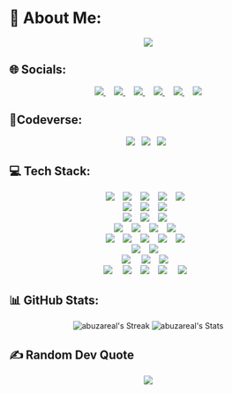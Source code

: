 # 💫 About Me:
<div id="header" align="center">
  <img src="https://github.com/abuzareal/abuzareal/blob/main/ray-so-export.png"/>
</div>


## 🌐 Socials:

<p align='center'>
  <a href="https://abuzareal.vercel.app">
    <img src="https://img.shields.io/badge/portfolio-512B81?style=for-the-badge&logo=linktree&logoColor=white" />        
  </a>&nbsp;&nbsp;&nbsp;
  <a href="https://www.linkedin.com/in/abuzart/">
    <img src="https://img.shields.io/badge/linkedin-%230077B5.svg?&style=for-the-badge&logo=linkedin&logoColor=white" />
  </a>&nbsp;&nbsp;&nbsp;
  <a href="https://instagram.com/abuzareal">
    <img src="https://img.shields.io/badge/instagram-%23E4405F.svg?&style=for-the-badge&logo=instagram&logoColor=white" />        
  </a>&nbsp;&nbsp;&nbsp;
  <a href="https://twitter.com/abuzareal">
    <img src="https://img.shields.io/badge/Twitter-1DA1F2?style=for-the-badge&logo=twitter&logoColor=white" />        
  </a>&nbsp;&nbsp;&nbsp;
  <a href="https://abuzareal.medium.com/">
    <img src="https://img.shields.io/badge/Medium-12100E?style=for-the-badge&logo=medium&logoColor=white" />
  </a>&nbsp;&nbsp;&nbsp;
  <a href="https://discordapp.com/users/abuzareal/">
    <img src="https://img.shields.io/badge/Discord-5865F2?style=for-the-badge&logo=discord&logoColor=white" />        
  </a>
</p>

## :sparkler:Codeverse:

<div align='center'>
  <a href="https://auth.geeksforgeeks.org/user/abuzareal/practice/"><img src="https://img.shields.io/badge/GeeksforGeeks-298D46?style=for-the-badge&logo=geeksforgeeks&logoColor=white"/></a>&nbsp;&nbsp;
  <a href="https://leetcode.com/abuzareal/"><img src="https://img.shields.io/badge/-LeetCode-FFA116?style=for-the-badge&logo=LeetCode&logoColor=black"/></a>&nbsp;&nbsp;
  <a href="https://www.hackerrank.com/Abuzar"><img src="https://img.shields.io/badge/-Hackerrank-2EC866?style=for-the-badge&logo=HackerRank&logoColor=white"/></a>&nbsp;&nbsp;
</div>

## 💻 Tech Stack:

<div align='center'>
  <img src="https://img.shields.io/badge/C%23-0692bd?style=for-the-badge&logo=csharp&logoColor=white"/>&nbsp;&nbsp;&nbsp;
  <img src="https://img.shields.io/badge/Java-ED8B00?style=for-the-badge&logo=java&logoColor=white"/>&nbsp;&nbsp;&nbsp;
  <img src="https://img.shields.io/badge/C-00599C?style=for-the-badge&logo=c&logoColor=white"/>&nbsp;&nbsp;&nbsp;
  <img src="https://img.shields.io/badge/C%2B%2B-00599C?style=for-the-badge&logo=c%2B%2B&logoColor=white"/>&nbsp;&nbsp;&nbsp;
  <img src="https://img.shields.io/badge/Python-FFD43B?style=for-the-badge&logo=python&logoColor=blue"/>&nbsp;&nbsp;&nbsp;
  <br>
</div>

<div align='center'>
  <img src="https://img.shields.io/badge/HTML5-E34F26?style=for-the-badge&logo=html5&logoColor=white"/>&nbsp;&nbsp;&nbsp;
  <img src="https://img.shields.io/badge/CSS3-1572B6?style=for-the-badge&logo=css3&logoColor=white"/>&nbsp;&nbsp;&nbsp;   
  <img src="https://img.shields.io/badge/JavaScript-323330?style=for-the-badge&logo=javascript&logoColor=F7DF1E"/>&nbsp;&nbsp;&nbsp;
</div>

<div align='center'>
  <img src="https://img.shields.io/badge/Bootstrap-563D7C?style=for-the-badge&logo=bootstrap&logoColor=white" />&nbsp;&nbsp;&nbsp;
  <img src="https://img.shields.io/badge/MUI-%230081CB.svg?style=for-the-badge&logo=mui&logoColor=white" />&nbsp;&nbsp;&nbsp;
  <img src="https://img.shields.io/badge/tailwindcss-%2338B2AC.svg?style=for-the-badge&logo=tailwind-css&logoColor=white" />&nbsp;&nbsp;&nbsp;
</div>

<div align='center'>
  <img src="https://img.shields.io/badge/Angular-DD0031?style=for-the-badge&logo=angular&logoColor=white" />&nbsp;&nbsp;&nbsp;
  <img src="https://img.shields.io/badge/React-20232A?style=for-the-badge&logo=react&logoColor=61DAFB" />&nbsp;&nbsp;&nbsp;
  <img src="https://img.shields.io/badge/redux-%23593d88.svg?style=for-the-badge&logo=redux&logoColor=white" />&nbsp;&nbsp;&nbsp;
  <img src="https://img.shields.io/badge/Next-black?style=for-the-badge&logo=next.js&logoColor=white" />&nbsp;&nbsp;&nbsp;
</div>

<div align='center'>
  <img src="https://img.shields.io/badge/microsoft%20azure-0089D6?style=for-the-badge&logo=microsoft-azure&logoColor=white" />&nbsp;&nbsp;&nbsp;
  <img src="https://img.shields.io/badge/.NET-512BD4?style=for-the-badge&logo=dotnet&logoColor=white" />&nbsp;&nbsp;&nbsp;
  <img src="https://img.shields.io/badge/MySQL-005C84?style=for-the-badge&logo=mysql&logoColor=white" />&nbsp;&nbsp;&nbsp;
  <img src="https://img.shields.io/badge/MongoDB-4EA94B?style=for-the-badge&logo=mongodb&logoColor=white" />&nbsp;&nbsp;&nbsp;
  <img src="https://img.shields.io/badge/Postman-FF6C37?style=for-the-badge&logo=Postman&logoColor=white" />&nbsp;&nbsp;&nbsp;
</div>

<div align='center'>
  <img src="https://img.shields.io/badge/git-%23F05033.svg?style=for-the-badge&logo=git&logoColor=white" />&nbsp;&nbsp;&nbsp;
  <img src="https://img.shields.io/badge/github-%23121011.svg?style=for-the-badge&logo=github&logoColor=white" />&nbsp;&nbsp;&nbsp;
</div>

<div align='center'>
  <img src="https://img.shields.io/badge/firebase-%23039BE5.svg?style=for-the-badge&logo=firebase" />&nbsp;&nbsp;&nbsp;&nbsp;
  <img src="https://img.shields.io/badge/netlify-%23000000.svg?style=for-the-badge&logo=netlify&logoColor=#00C7B7" />&nbsp;&nbsp;&nbsp;
  <img src="https://img.shields.io/badge/vercel-%23000000.svg?style=for-the-badge&logo=vercel&logoColor=white" />&nbsp;&nbsp;&nbsp;
</div>

<div align='center'>
  <img src="https://img.shields.io/badge/Android-3DDC84?style=for-the-badge&logo=android&logoColor=white"/>&nbsp;&nbsp;&nbsp;&nbsp;
  <img src="https://img.shields.io/badge/Windows-0078D6?style=for-the-badge&logo=windows&logoColor=white"/>&nbsp;&nbsp;&nbsp;
  <img src="https://img.shields.io/badge/Ubuntu-E95420?style=for-the-badge&logo=ubuntu&logoColor=white"/>&nbsp;&nbsp;&nbsp;
  <img src="https://img.shields.io/badge/Kali_Linux-557C94?style=for-the-badge&logo=kali-linux&logoColor=white"/>&nbsp;&nbsp;&nbsp;&nbsp;
  <img src="https://img.shields.io/badge/mac%20os-000000?style=for-the-badge&logo=apple&logoColor=white"/>&nbsp;&nbsp;&nbsp;
</div>
   
   
## 📊 GitHub Stats:

<p align='center'>
  <img src="https://github-readme-streak-stats.herokuapp.com/?user=abuzareal&theme=tokyonight&hide_border=true" alt="abuzareal's Streak" />
  <img src="https://github-readme-stats.vercel.app/api?username=abuzareal&theme=tokyonight&show_icons=true&hide_border=true&count_private=true" alt="abuzareal's Stats" />
</p>

## ✍️ Random Dev Quote
<p align='center'>
  <img src="https://quotes-github-readme.vercel.app/api?type=horizontal&theme=radical"/>
</p>

